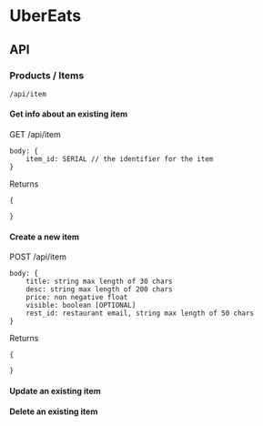 # UberEats

## API

### Products / Items
```/api/item```
#### Get info about an existing item
GET /api/item
```
body: {
    item_id: SERIAL // the identifier for the item
}
```
Returns
```
{

}
```
#### Create a new item
POST /api/item
```
body: {
    title: string max length of 30 chars
    desc: string max length of 200 chars
    price: non negative float
    visible: boolean [OPTIONAL]
    rest_id: restaurant email, string max length of 50 chars
}
```
Returns
```
{

}
```
#### Update an existing item

#### Delete an existing item
